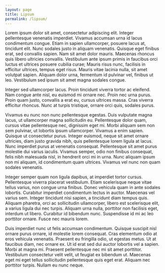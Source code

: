 ```yaml
---
layout: page
title: Lipsum
permalink: /lipsum/
---
```


Lorem ipsum dolor sit amet, consectetur adipiscing elit. Integer
pellentesque venenatis imperdiet. Vivamus accumsan urna id lacus
condimentum congue. Etiam in sapien ullamcorper, posuere lacus at,
tincidunt elit. Nunc sodales justo in aliquam venenatis. Quisque eget
finibus erat, sed convallis sapien. Nam sit amet dolor mauris. Maecenas
rhoncus quis libero ultricies convallis. Vestibulum ante ipsum primis in
faucibus orci luctus et ultrices posuere cubilia curae; Mauris risus
nunc, facilisis in efficitur ultrices, tempus eget risus. Mauris vitae
lacinia nulla, sit amet volutpat sapien. Aliquam dolor urna, fermentum
id pulvinar vel, finibus ut leo. Vestibulum sed ipsum sit amet magna
sodales congue.

Integer sed ullamcorper lacus. Proin tincidunt viverra tortor ac
eleifend. Nam congue ante nisl, eu euismod mi ornare nec. Proin nec urna
purus. Proin quam justo, convallis a erat eu, cursus ultrices massa.
Cras viverra efficitur rhoncus. Nunc at turpis tristique, ornare orci
quis, sodales purus.

Vivamus eu nunc non nunc pellentesque egestas. Duis vulputate magna
lacus, ut ullamcorper magna sollicitudin eu. Pellentesque dolor quam,
cursus vitae pellentesque nec, dignissim eget mi. Morbi aliquam sem non
sem pulvinar, ut lobortis ipsum ullamcorper. Vivamus a enim sapien.
Quisque ut consectetur purus. Integer euismod, neque sit amet ornare
ultricies, diam justo gravida nibh, quis pellentesque lorem ligula at
lacus. Nunc imperdiet purus at venenatis consequat. Pellentesque sit
amet purus molestie dui varius iaculis. Vivamus semper, odio non finibus
consequat, felis nibh malesuada nisl, in hendrerit orci mi in urna. Nunc
aliquam ipsum non mi aliquam, id condimentum quam ultrices. Vivamus vel
nunc non quam sodales venenatis.

Integer semper quam non ligula dapibus, at imperdiet tortor cursus.
Pellentesque viverra placerat vestibulum. Etiam scelerisque neque vitae
tellus varius, non congue urna finibus. Donec vehicula quam in ante
sodales lobortis. Curabitur imperdiet condimentum lectus in auctor.
Maecenas vel varius sem. Integer tincidunt nisi sapien, a tincidunt diam
tempus quis. Aliquam pharetra, orci ac sollicitudin ullamcorper, libero
est scelerisque elit, a varius ligula dui nec turpis. Aliquam urna
nulla, porttitor non facilisis eget, interdum ut libero. Curabitur id
bibendum nunc. Suspendisse id mi ac leo porttitor ornare. Fusce nec
mauris lorem.

Duis imperdiet nunc ut felis accumsan condimentum. Quisque suscipit nisl
ornare purus ornare, id molestie lorem consequat. Cras elementum odio at
eros vehicula venenatis. Praesent eu fringilla odio, ut egestas metus.
Ut at faucibus diam, nec ornare ex. Ut id erat sed dui auctor lobortis
vel a sapien. Morbi at magna mi. Praesent pellentesque nec mi sit amet
porttitor. Vestibulum consectetur velit velit, ut feugiat ex bibendum
ut. Maecenas eget mi eget tellus sollicitudin pellentesque quis eget
erat. Aliquam nec porttitor turpis. Nullam eu nunc neque.
